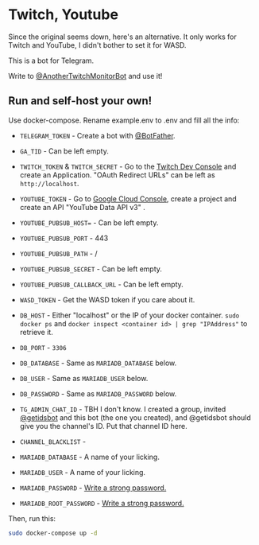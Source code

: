 Twitch, Youtube
=======

Since the original seems down, here's an alternative. It only works for Twitch and YouTube, I didn't bother to set it for WASD.

This is a bot for Telegram.

Write to [@AnotherTwitchMonitorBot](https://t.me/AnotherTwitchMonitorBot) and use it!

Run and self-host your own!
---
Use docker-compose. Rename example.env to .env and fill all the info:

- `TELEGRAM_TOKEN` - Create a bot with [@BotFather](https://t.me/BotFather).
- `GA_TID` - Can be left empty.
- `TWITCH_TOKEN` & `TWITCH_SECRET` - Go to the [Twitch Dev Console](https://dev.twitch.tv/console) and create an Application. "OAuth Redirect URLs" can be left as `http://localhost`.
- `YOUTUBE_TOKEN` - Go to [Google Cloud Console](https://console.cloud.google.com/), create a project and create an API "YouTube Data API v3"	.
- `YOUTUBE_PUBSUB_HOST=` - Can be left empty.
- `YOUTUBE_PUBSUB_PORT` - 443
- `YOUTUBE_PUBSUB_PATH` - /
- `YOUTUBE_PUBSUB_SECRET` - Can be left empty.
- `YOUTUBE_PUBSUB_CALLBACK_URL` - Can be left empty.
- `WASD_TOKEN` - Get the WASD token if you care about it.
- `DB_HOST` - Either "localhost" or the IP of your docker container. `sudo docker ps` and `docker inspect <container id> | grep "IPAddress"` to retrieve it.
- `DB_PORT` - `3306`
- `DB_DATABASE` - Same as `MARIADB_DATABASE` below.
- `DB_USER` - Same as `MARIADB_USER` below.
- `DB_PASSWORD` - Same as `MARIADB_PASSWORD` below.
- `TG_ADMIN_CHAT_ID` - TBH I don't know. I created a group, invited [@getidsbot](https://t.me/getidsbot) and this bot (the one you created), and @getidsbot should give you the channel's ID. Put that channel ID here.
- `CHANNEL_BLACKLIST` - 

- `MARIADB_DATABASE` - A name of your licking.
- `MARIADB_USER` - A name of your licking.
- `MARIADB_PASSWORD` - [Write a strong password.](https://passwordsgenerator.net/)
- `MARIADB_ROOT_PASSWORD` - [Write a strong password.](https://passwordsgenerator.net/)

Then, run this:

```bash
sudo docker-compose up -d
```
